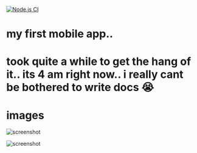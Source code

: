 [![Node.js CI](https://github.com/amukh1/arch-mobile/actions/workflows/node.js2.yml/badge.svg)](https://github.com/amukh1/arch-mobile/actions/workflows/node.js2.yml)

# my first mobile app..
# took quite a while to get the hang of it.. its 4 am right now.. i really cant be bothered to write docs :sob:

# images

![screenshot](https://media.discordapp.net/attachments/696953764891983953/1026025582900809728/IMG_0417.png?width=310&height=671)

![screenshot](https://media.discordapp.net/attachments/696953764891983953/1026130243355934781/IMG_0419.png?width=310&height=671)
